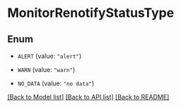 # MonitorRenotifyStatusType

## Enum


* `ALERT` (value: `"alert"`)

* `WARN` (value: `"warn"`)

* `NO_DATA` (value: `"no data"`)


[[Back to Model list]](../README.md#documentation-for-models) [[Back to API list]](../README.md#documentation-for-api-endpoints) [[Back to README]](../README.md)


